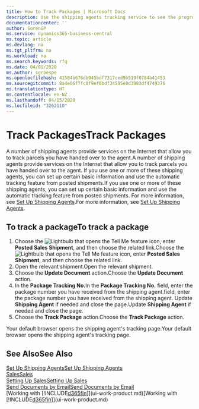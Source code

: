 ```yaml
---
title: How to Track Packages | Microsoft Docs
description: Use the shipping agents tracking service to see the progress of a delivery.
documentationcenter: ''
author: SorenGP
ms.service: dynamics365-business-central
ms.topic: article
ms.devlang: na
ms.tgt_pltfrm: na
ms.workload: na
ms.search.keywords: rfq
ms.date: 04/01/2020
ms.author: sgroespe
ms.openlocfilehash: 41584b676db045bdf7317ced9b519f0784b41453
ms.sourcegitcommit: 8a4e66f7fc8f9ef8bdf34595e0d3983df4749376
ms.translationtype: HT
ms.contentlocale: en-NZ
ms.lasthandoff: 04/15/2020
ms.locfileid: "3262110"
---
```

# <a name="track-packages"></a><span data-ttu-id="fbac7-103">Track Packages</span><span class="sxs-lookup"><span data-stu-id="fbac7-103">Track Packages</span></span>
<span data-ttu-id="fbac7-104">A number of shipping agents provide services on the Internet that allow you to track parcels you have handed over to the agent.</span><span class="sxs-lookup"><span data-stu-id="fbac7-104">A number of shipping agents provide services on the Internet that allow you to track parcels you have handed over to the agent.</span></span> <span data-ttu-id="fbac7-105">If you use one or more of these shipping agents, you can set up certain basic information and use the automatic tracking feature from posted shipments.</span><span class="sxs-lookup"><span data-stu-id="fbac7-105">If you use one or more of these shipping agents, you can set up certain basic information and use the automatic tracking feature from posted shipments.</span></span> <span data-ttu-id="fbac7-106">For more information, see [Set Up Shipping Agents](sales-how-to-set-up-shipping-agents.md).</span><span class="sxs-lookup"><span data-stu-id="fbac7-106">For more information, see [Set Up Shipping Agents](sales-how-to-set-up-shipping-agents.md).</span></span>  

## <a name="to-track-a-package"></a><span data-ttu-id="fbac7-107">To track a package</span><span class="sxs-lookup"><span data-stu-id="fbac7-107">To track a package</span></span>
1. <span data-ttu-id="fbac7-108">Choose the ![Lightbulb that opens the Tell Me feature](media/ui-search/search_small.png "Tell me what you want to do") icon, enter **Posted Sales Shipment**, and then choose the related link.</span><span class="sxs-lookup"><span data-stu-id="fbac7-108">Choose the ![Lightbulb that opens the Tell Me feature](media/ui-search/search_small.png "Tell me what you want to do") icon, enter **Posted Sales Shipment**, and then choose the related link.</span></span>
2. <span data-ttu-id="fbac7-109">Open the relevant shipment.</span><span class="sxs-lookup"><span data-stu-id="fbac7-109">Open the relevant shipment.</span></span>
3. <span data-ttu-id="fbac7-110">Choose the **Update Document** action.</span><span class="sxs-lookup"><span data-stu-id="fbac7-110">Choose the **Update Document** action.</span></span>
4. <span data-ttu-id="fbac7-111">In the **Package Tracking No.**</span><span class="sxs-lookup"><span data-stu-id="fbac7-111">In the **Package Tracking No.**</span></span> <span data-ttu-id="fbac7-112">field, enter the package number you have received from the shipping agent.</span><span class="sxs-lookup"><span data-stu-id="fbac7-112">field, enter the package number you have received from the shipping agent.</span></span> <span data-ttu-id="fbac7-113">Update **Shipping Agent** if needed and close the page.</span><span class="sxs-lookup"><span data-stu-id="fbac7-113">Update **Shipping Agent** if needed and close the page.</span></span>
5. <span data-ttu-id="fbac7-114">Choose the **Track Package** action.</span><span class="sxs-lookup"><span data-stu-id="fbac7-114">Choose the **Track Package** action.</span></span>

<span data-ttu-id="fbac7-115">Your default browser opens the shipping agent's tracking page.</span><span class="sxs-lookup"><span data-stu-id="fbac7-115">Your default browser opens the shipping agent's tracking page.</span></span>

## <a name="see-also"></a><span data-ttu-id="fbac7-116">See Also</span><span class="sxs-lookup"><span data-stu-id="fbac7-116">See Also</span></span>
[<span data-ttu-id="fbac7-117">Set Up Shipping Agents</span><span class="sxs-lookup"><span data-stu-id="fbac7-117">Set Up Shipping Agents</span></span>](sales-how-to-set-up-shipping-agents.md)  
[<span data-ttu-id="fbac7-118">Sales</span><span class="sxs-lookup"><span data-stu-id="fbac7-118">Sales</span></span>](sales-manage-sales.md)  
[<span data-ttu-id="fbac7-119">Setting Up Sales</span><span class="sxs-lookup"><span data-stu-id="fbac7-119">Setting Up Sales</span></span>](sales-setup-sales.md)  
[<span data-ttu-id="fbac7-120">Send Documents by Email</span><span class="sxs-lookup"><span data-stu-id="fbac7-120">Send Documents by Email</span></span>](ui-how-send-documents-email.md)  
<span data-ttu-id="fbac7-121">[Working with [!INCLUDE[d365fin](includes/d365fin_md.md)]](ui-work-product.md)</span><span class="sxs-lookup"><span data-stu-id="fbac7-121">[Working with [!INCLUDE[d365fin](includes/d365fin_md.md)]](ui-work-product.md)</span></span>
